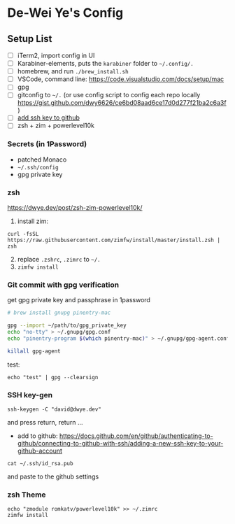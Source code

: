 # De-Wei Ye's Config

## Setup List

- [ ] iTerm2, import config in UI
- [ ] Karabiner-elements, puts the `karabiner` folder to `~/.config/.`
- [ ] homebrew, and run `./brew_install.sh`
- [ ] VSCode, command line: https://code.visualstudio.com/docs/setup/mac
- [ ] gpg
- [ ] gitconfig to `~/.` (or use config script to config each repo locally https://gist.github.com/dwy6626/ce6bd08aad6ce17d0d277f21ba2c6a3f)
- [ ] [add ssh key to github](#ssh-key-gen)
- [ ] zsh + zim + powerlevel10k

### Secrets (in 1Password)

- patched Monaco
- `~/.ssh/config`
- gpg private key

### zsh

https://dwye.dev/post/zsh-zim-powerlevel10k/

1. install zim:

```
curl -fsSL https://raw.githubusercontent.com/zimfw/install/master/install.zsh | zsh
```

2. replace `.zshrc`, `.zimrc` to  `~/.`
3. `zimfw install`

### Git commit with gpg verification

get gpg private key and passphrase in 1password

```bash
# brew install gnupg pinentry-mac

gpg --import ~/path/to/gpg_private_key
echo "no-tty" > ~/.gnupg/gpg.conf
echo "pinentry-program $(which pinentry-mac)" > ~/.gnupg/gpg-agent.conf

killall gpg-agent
```

test:

```
echo "test" | gpg --clearsign
```

### SSH key-gen

```
ssh-keygen -C "david@dwye.dev"
```

and press return, return ...

- add to github: https://docs.github.com/en/github/authenticating-to-github/connecting-to-github-with-ssh/adding-a-new-ssh-key-to-your-github-account

```
cat ~/.ssh/id_rsa.pub
```

and paste to the github settings

### zsh Theme

```
echo "zmodule romkatv/powerlevel10k" >> ~/.zimrc
zimfw install
```
